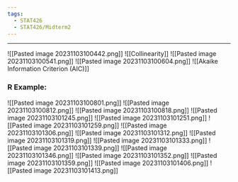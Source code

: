 ```yaml
---
tags:
  - STAT426
  - STAT426/Midterm2
---
```

---
![[Pasted image 20231103100442.png]]
![[Collinearity]]
![[Pasted image 20231103100541.png]]
![[Pasted image 20231103100604.png]]
![[Akaike Information Criterion (AIC)]]

### R Example:
![[Pasted image 20231103100801.png]]
![[Pasted image 20231103100812.png]]
![[Pasted image 20231103100818.png]]
![[Pasted image 20231103101245.png]]
![[Pasted image 20231103101251.png]]
![[Pasted image 20231103101259.png]]
![[Pasted image 20231103101306.png]]
![[Pasted image 20231103101312.png]]
![[Pasted image 20231103101319.png]]
![[Pasted image 20231103101333.png]]
![[Pasted image 20231103101339.png]]
![[Pasted image 20231103101346.png]]
![[Pasted image 20231103101352.png]]
![[Pasted image 20231103101359.png]]
![[Pasted image 20231103101406.png]]
![[Pasted image 20231103101413.png]]
